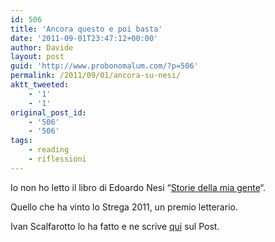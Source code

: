 ```yaml
---
id: 506
title: 'Ancora questo e poi basta'
date: '2011-09-01T23:47:12+00:00'
author: Davide
layout: post
guid: 'http://www.probonomalum.com/?p=506'
permalink: /2011/09/01/ancora-su-nesi/
aktt_tweeted:
    - '1'
    - '1'
original_post_id:
    - '506'
    - '506'
tags:
    - reading
    - riflessioni
---
```


Io non ho letto il libro di Edoardo Nesi “[Storie della mia gente](http://www.anobii.com/books/Storia_della_mia_gente/9788845263521/01d5f7f4c8920aea0e/ "Storie della mia gente")“.

Quello che ha vinto lo Strega 2011, un premio letterario.

Ivan Scalfarotto lo ha fatto e ne scrive [qui](http://www.ilpost.it/ivanscalfarotto/2011/08/30/contro-nesi/ "Contro Nesi") sul Post.